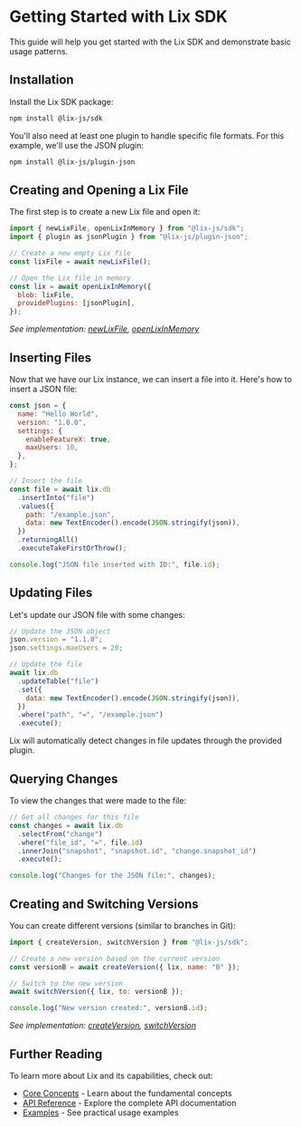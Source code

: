 # Getting Started with Lix SDK

This guide will help you get started with the Lix SDK and demonstrate basic usage patterns.

## Installation

Install the Lix SDK package:

```bash
npm install @lix-js/sdk
```

You'll also need at least one plugin to handle specific file formats. For this example, we'll use the JSON plugin:

```bash
npm install @lix-js/plugin-json
```

## Creating and Opening a Lix File

The first step is to create a new Lix file and open it:

```javascript
import { newLixFile, openLixInMemory } from "@lix-js/sdk";
import { plugin as jsonPlugin } from "@lix-js/plugin-json";

// Create a new empty Lix file
const lixFile = await newLixFile();

// Open the Lix file in memory
const lix = await openLixInMemory({
  blob: lixFile,
  providePlugins: [jsonPlugin],
});
```

*See implementation: [newLixFile](https://github.com/opral/monorepo/blob/main/packages/lix-sdk/src/lix/new-lix.ts), [openLixInMemory](https://github.com/opral/monorepo/blob/main/packages/lix-sdk/src/lix/open-lix-in-memory.ts)*

## Inserting Files

Now that we have our Lix instance, we can insert a file into it. Here's how to insert a JSON file:

```javascript
const json = {
  name: "Hello World",
  version: "1.0.0",
  settings: {
    enableFeatureX: true,
    maxUsers: 10,
  },
};

// Insert the file 
const file = await lix.db
  .insertInto("file")
  .values({
    path: "/example.json",
    data: new TextEncoder().encode(JSON.stringify(json)),
  })
  .returningAll()
  .executeTakeFirstOrThrow();

console.log("JSON file inserted with ID:", file.id);
```

## Updating Files

Let's update our JSON file with some changes:

```javascript
// Update the JSON object
json.version = "1.1.0";
json.settings.maxUsers = 20;

// Update the file
await lix.db
  .updateTable("file")
  .set({
    data: new TextEncoder().encode(JSON.stringify(json)),
  })
  .where("path", "=", "/example.json")
  .execute();
```

Lix will automatically detect changes in file updates through the provided plugin.

## Querying Changes

To view the changes that were made to the file:

```javascript
// Get all changes for this file
const changes = await lix.db
  .selectFrom("change")
  .where("file_id", "=", file.id)
  .innerJoin("snapshot", "snapshot.id", "change.snapshot_id")
  .execute();

console.log("Changes for the JSON file:", changes);
```

## Creating and Switching Versions

You can create different versions (similar to branches in Git):

```javascript
import { createVersion, switchVersion } from "@lix-js/sdk";

// Create a new version based on the current version
const versionB = await createVersion({ lix, name: "B" });

// Switch to the new version
await switchVersion({ lix, to: versionB });

console.log("New version created:", versionB.id);
```

*See implementation: [createVersion](https://github.com/opral/monorepo/blob/main/packages/lix-sdk/src/version/create-version.ts), [switchVersion](https://github.com/opral/monorepo/blob/main/packages/lix-sdk/src/version/switch-version.ts)*

## Further Reading

To learn more about Lix and its capabilities, check out:

- [Core Concepts](./guide/concepts/files) - Learn about the fundamental concepts
- [API Reference](./api/) - Explore the complete API documentation
- [Examples](./examples/) - See practical usage examples